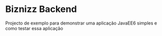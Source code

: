 Biznizz Backend
===============


Projecto de exemplo para demonstrar uma aplicação JavaEE6 simples e como testar essa aplicação